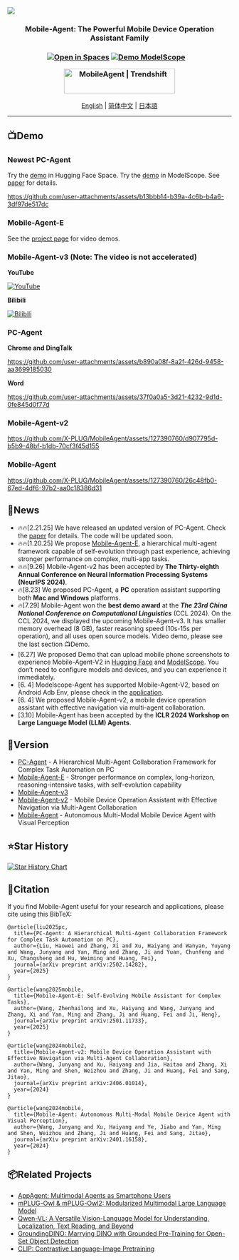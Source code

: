 ![](assets/logo.png?v=1&type=image)
<div align="center">
<h3>Mobile-Agent: The Powerful Mobile Device Operation Assistant Family<h3>
<div align="center">
	<a href="https://huggingface.co/spaces/junyangwang0410/PC-Agent"><img src="https://huggingface.co/datasets/huggingface/badges/raw/main/open-in-hf-spaces-sm-dark.svg" alt="Open in Spaces"></a>
	<a href="https://www.modelscope.cn/studios/wangjunyang/PC-Agent"><img src="assets/Demo-ModelScope-brightgreen.svg" alt="Demo ModelScope"></a>
  <a href="https://arxiv.org/abs/2502.14282 "><img src="https://img.shields.io/badge/Arxiv-2502.14282-b31b1b.svg?logo=arXiv" alt=""></a>
  <a href="https://arxiv.org/abs/2501.11733"><img src="https://img.shields.io/badge/Arxiv-2501.11733-b31b1b.svg?logo=arXiv" alt=""></a>
  <a href="https://arxiv.org/abs/2406.01014 "><img src="https://img.shields.io/badge/Arxiv-2406.01014-b31b1b.svg?logo=arXiv" alt=""></a>
  <a href="https://arxiv.org/abs/2401.16158"><img src="https://img.shields.io/badge/Arxiv-2401.16158-b31b1b.svg?logo=arXiv" alt=""></a>
</div>
<p align="center">
<a href="https://trendshift.io/repositories/7423" target="_blank"><img src="https://trendshift.io/api/badge/repositories/7423" alt="MobileAgent | Trendshift" style="width: 250px; height: 55px;" width="250" height="55"/></a>
</p>
</div>

<div align="center">
<a href="README.md">English</a> | <a href="README_zh.md">简体中文</a> | <a href="README_ja.md">日本語</a>
<hr>
</div>

## 📺Demo

### Newest PC-Agent
Try the [demo](https://huggingface.co/spaces/junyangwang0410/PC-Agent) in Hugging Face Space.
Try the [demo](https://www.modelscope.cn/studios/wangjunyang/PC-Agent) in ModelScope.
See [paper](https://arxiv.org/abs/2502.14282) for details.

https://github.com/user-attachments/assets/b13bbb14-b39a-4c6b-b4a6-3df97de517dc

### Mobile-Agent-E
See the [project page](https://x-plug.github.io/MobileAgent) for video demos.

<!-- <div style="display: flex; justify-content: space-between; gap: 10px; flex-wrap: wrap;">
  <video width="30%" controls>
    <source src="https://raw.githubusercontent.com/X-PLUG/MobileAgent/main/Mobile-Agent-E/static/videos/bouldering_gym.mp4" type="video/mp4">
  </video>
  <video width="30%" controls>
    <source src="https://raw.githubusercontent.com/X-PLUG/MobileAgent/main/Mobile-Agent-E/static/videos/shopping.mp4" type="video/mp4">
  </video>
  <video width="30%" controls>
    <source src="https://raw.githubusercontent.com/X-PLUG/MobileAgent/main/Mobile-Agent-E/static/videos/survey.mp4" type="video/mp4">
  </video>
</div> -->

### Mobile-Agent-v3 (Note: The video is not accelerated)
**YouTube**

[![YouTube](https://img.youtube.com/vi/EMbIpzqJld0/0.jpg)](https://www.youtube.com/watch?v=EMbIpzqJld0)

**Bilibili**

[![Bilibili](https://img.youtube.com/vi/EMbIpzqJld0/0.jpg)](https://www.bilibili.com/video/BV1pPvyekEsa/?share_source=copy_web&vd_source=47ffcd57083495a8965c8cdbe1a751ae)

### PC-Agent
**Chrome and DingTalk**

https://github.com/user-attachments/assets/b890a08f-8a2f-426d-9458-aa3699185030

**Word**

https://github.com/user-attachments/assets/37f0a0a5-3d21-4232-9d1d-0fe845d0f77d

### Mobile-Agent-v2
https://github.com/X-PLUG/MobileAgent/assets/127390760/d907795d-b5b9-48bf-b1db-70cf3f45d155

### Mobile-Agent
https://github.com/X-PLUG/MobileAgent/assets/127390760/26c48fb0-67ed-4df6-97b2-aa0c18386d31

## 📢News
* 🔥🔥[2.21.25] We have released an updated version of PC-Agent. Check the [paper](https://arxiv.org/abs/2502.14282) for details. The code will be updated soon.
* 🔥🔥[1.20.25] We propose [Mobile-Agent-E](https://x-plug.github.io/MobileAgent), a hierarchical multi-agent framework capable of self-evolution through past experience, achieving stronger performance on complex, multi-app tasks. 
* 🔥🔥[9.26] Mobile-Agent-v2 has been accepted by **The Thirty-eighth Annual Conference on Neural Information Processing Systems (NeurIPS 2024)**.
* 🔥[8.23] We proposed PC-Agent, a **PC** operation assistant supporting both **Mac and Windows** platforms.
* 🔥[7.29] Mobile-Agent won the **best demo award** at the ***The 23rd China National Conference on Computational Linguistics*** (CCL 2024). On the CCL 2024, we displayed the upcoming Mobile-Agent-v3. It has smaller memory overhead (8 GB), faster reasoning speed (10s-15s per operation), and all uses open source models. Video demo, please see the last section 📺Demo.
* [6.27] We proposed Demo that can upload mobile phone screenshots to experience Mobile-Agent-V2 in [Hugging Face](https://huggingface.co/spaces/junyangwang0410/Mobile-Agent) and [ModelScope](https://modelscope.cn/studios/wangjunyang/Mobile-Agent-v2). You don’t need to configure models and devices, and you can experience it immediately.
* [6. 4] Modelscope-Agent has supported Mobile-Agent-V2, based on Android Adb Env, please check in the [application](https://github.com/modelscope/modelscope-agent/tree/master/apps/mobile_agent).
* [6. 4] We proposed Mobile-Agent-v2, a mobile device operation assistant with effective navigation via multi-agent collaboration.
* [3.10] Mobile-Agent has been accepted by the **ICLR 2024 Workshop on Large Language Model (LLM) Agents**.

## 📱Version
* [PC-Agent](PC-Agent/README.md) - A Hierarchical Multi-Agent Collaboration Framework for Complex Task Automation on PC
* [Mobile-Agent-E](Mobile-Agent-E/README.md) - Stronger performance on complex, long-horizon, reasoning-intensive tasks, with self-evolution capability
* [Mobile-Agent-v3](Mobile-Agent-v3/README.md)
* [Mobile-Agent-v2](Mobile-Agent-v2/README.md) - Mobile Device Operation Assistant with Effective Navigation via Multi-Agent Collaboration
* [Mobile-Agent](Mobile-Agent/README.md) - Autonomous Multi-Modal Mobile Device Agent with Visual Perception

## ⭐Star History
[![Star History Chart](https://api.star-history.com/svg?repos=X-PLUG/MobileAgent&type=Date)](https://star-history.com/#X-PLUG/MobileAgent&Date)

## 📑Citation
If you find Mobile-Agent useful for your research and applications, please cite using this BibTeX:
```
@article{liu2025pc,
  title={PC-Agent: A Hierarchical Multi-Agent Collaboration Framework for Complex Task Automation on PC},
  author={Liu, Haowei and Zhang, Xi and Xu, Haiyang and Wanyan, Yuyang and Wang, Junyang and Yan, Ming and Zhang, Ji and Yuan, Chunfeng and Xu, Changsheng and Hu, Weiming and Huang, Fei},
  journal={arXiv preprint arXiv:2502.14282},
  year={2025}
}

@article{wang2025mobile,
  title={Mobile-Agent-E: Self-Evolving Mobile Assistant for Complex Tasks},
  author={Wang, Zhenhailong and Xu, Haiyang and Wang, Junyang and Zhang, Xi and Yan, Ming and Zhang, Ji and Huang, Fei and Ji, Heng},
  journal={arXiv preprint arXiv:2501.11733},
  year={2025}
}

@article{wang2024mobile2,
  title={Mobile-Agent-v2: Mobile Device Operation Assistant with Effective Navigation via Multi-Agent Collaboration},
  author={Wang, Junyang and Xu, Haiyang and Jia, Haitao and Zhang, Xi and Yan, Ming and Shen, Weizhou and Zhang, Ji and Huang, Fei and Sang, Jitao},
  journal={arXiv preprint arXiv:2406.01014},
  year={2024}
}

@article{wang2024mobile,
  title={Mobile-Agent: Autonomous Multi-Modal Mobile Device Agent with Visual Perception},
  author={Wang, Junyang and Xu, Haiyang and Ye, Jiabo and Yan, Ming and Shen, Weizhou and Zhang, Ji and Huang, Fei and Sang, Jitao},
  journal={arXiv preprint arXiv:2401.16158},
  year={2024}
}
```

## 📦Related Projects
* [AppAgent: Multimodal Agents as Smartphone Users](https://github.com/mnotgod96/AppAgent)
* [mPLUG-Owl & mPLUG-Owl2: Modularized Multimodal Large Language Model](https://github.com/X-PLUG/mPLUG-Owl)
* [Qwen-VL: A Versatile Vision-Language Model for Understanding, Localization, Text Reading, and Beyond](https://github.com/QwenLM/Qwen-VL)
* [GroundingDINO: Marrying DINO with Grounded Pre-Training for Open-Set Object Detection](https://github.com/IDEA-Research/GroundingDINO)
* [CLIP: Contrastive Language-Image Pretraining](https://github.com/openai/CLIP)
